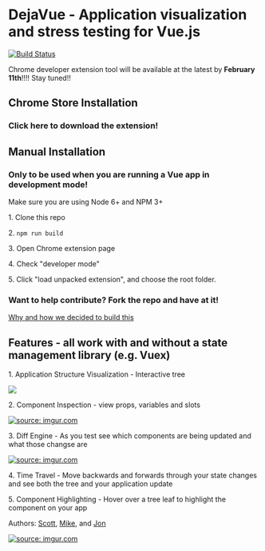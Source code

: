 # DejaVue - Application visualization and stress testing for Vue.js

[![Build Status](https://travis-ci.org/taye/interact.js.svg?branch=master)]()


Chrome developer extension tool will be available at the latest by <b>February 11th</b>!!!! Stay tuned!!

## Chrome Store Installation

<h3>Click here to download the extension!</h3>

## Manual Installation 

<h3>Only to be used when you are running a Vue app in development mode!</h3>

Make sure you are using Node 6+ and NPM 3+

<p>1. Clone this repo</p>
<p>2. <code>npm run build</code></p>
<p>3. Open Chrome extension page</p>
<p>4. Check "developer mode"</p>
<p>5. Click "load unpacked extension", and choose the root folder.</p>

### Want to help contribute? Fork the repo and have at it!

<a href="https://medium.com/@jonajumba/why-were-building-dejavue-js-80e037bf15e3#.tygt4by9o">Why and how we decided to build this</a>

## Features - all work with and without a state management library (e.g. Vuex)
<p>1. Application Structure Visualization - Interactive tree </p>
<a href="http://imgur.com/keDUQuW"><img src="http://i.imgur.com/keDUQuW.png"/></a>
<p>2. Component Inspection - view props, variables and slots</p>
<a href="http://imgur.com/xfhzC9f"><img src="http://i.imgur.com/xfhzC9f.png" title="source: imgur.com" /></a>
<p>3. Diff Engine - As you test see which components are being updated and what those changse are</p>
<a href="http://imgur.com/Pth6yuI"><img src="http://i.imgur.com/Pth6yuI.png" title="source: imgur.com" /></a>
<p>4. Time Travel - Move backwards and forwards through your state changes and see both the tree and your application update</p>
<p>5. Component Highlighting - Hover over a tree leaf to highlight the component on your app</p>


Authors:
<a href="https://github.com/sschwartz0">Scott</a>,
<a href="https://github.com/madebymtr">Mike</a>, and 
<a href="https://github.com/kimhjona">Jon</a>

<a href="http://imgur.com/SkifFa4"><img src="http://i.imgur.com/SkifFa4.png" title="source: imgur.com" /></a>

